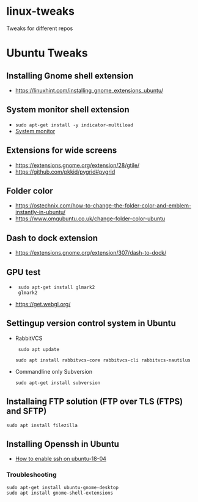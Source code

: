 # linux-tweaks
Tweaks for different repos

# Ubuntu Tweaks

## Installing Gnome shell extension
+ https://linuxhint.com/installing_gnome_extensions_ubuntu/

## System monitor shell extension
+ ``` sudo apt-get install -y indicator-multiload ```
+ [System monitor](https://extensions.gnome.org/extension/120/system-monitor/)

## Extensions for wide screens
+ https://extensions.gnome.org/extension/28/gtile/
+ https://github.com/pkkid/pygrid#pygrid

## Folder color
+ https://ostechnix.com/how-to-change-the-folder-color-and-emblem-instantly-in-ubuntu/
+ https://www.omgubuntu.co.uk/change-folder-color-ubuntu


## Dash to dock extension
+ https://extensions.gnome.org/extension/307/dash-to-dock/

## GPU test
- ```
   sudo apt-get install glmark2
   glmark2
  ```
- https://get.webgl.org/  


## Settingup version control system in Ubuntu
- RabbitVCS
  ```
   sudo apt update
  ```
  ``` 
  sudo apt install rabbitvcs-core rabbitvcs-cli rabbitvcs-nautilus
  ```
- Commandline only Subversion
  ```
  sudo apt-get install subversion
  ```
  
## Installaing FTP solution (FTP over TLS (FTPS) and SFTP)
  ``` sudo apt install filezilla ```
## Installing Openssh in Ubuntu
  - [How to enable ssh on ubuntu-18-04](https://linuxize.com/post/how-to-enable-ssh-on-ubuntu-18-04/)
  
### Troubleshooting  
``` sudo apt-get install ubuntu-gnome-desktop ```  
``` sudo apt install gnome-shell-extensions ```
